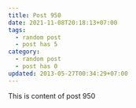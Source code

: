 ```yaml
---
title: Post 950
date: 2021-11-08T20:18:13+07:00
tags:
  - random post
  - post has 5
category:
  - random post
  - post has 0
updated: 2013-05-27T00:34:29+07:00
---
```

This is content of post 950